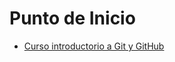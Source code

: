 # Punto de Inicio

- [Curso introductorio a Git y GitHub](https://github.com/oscarperpinan/intro_github/raw/master/intro_github.pdf)
